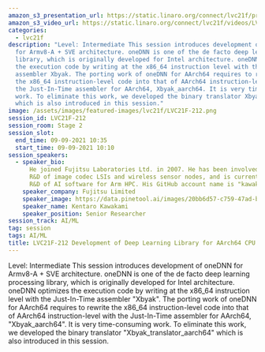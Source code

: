 ```yaml
---
amazon_s3_presentation_url: https://static.linaro.org/connect/lvc21f/presentations/LVC21F-212.pdf
amazon_s3_video_url: https://static.linaro.org/connect/lvc21f/videos/LVC21F-212.mp4
categories:
  - lvc21f
description: "Level: Intermediate This session introduces development of oneDNN
  for Armv8-A + SVE architecture. oneDNN is one of the de facto deep learning processing
  library, which is originally developed for Intel architecture. oneDNN optimizes
  the execution code by writing at the x86_64 instruction level with the Just-In-Time
  assembler Xbyak. The porting work of oneDNN for AArch64 requires to rewrite
  the x86_64 instruction-level code into that of AArch64 instruction-level with
  the Just-In-Time assembler for AArch64, Xbyak_aarch64. It is very time-consuming
  work. To eliminate this work, we developed the binary translator Xbyak_translator_aarch64
  which is also introduced in this session."
image: /assets/images/featured-images/lvc21f/LVC21F-212.png
session_id: LVC21F-212
session_room: Stage 2
session_slot:
  end_time: 09-09-2021 10:35
  start_time: 09-09-2021 10:10
session_speakers:
  - speaker_bio:
      He joined Fujitsu Laboratories Ltd. in 2007. He has been involved in
      R&D of image codec LSIs and wireless sensor nodes, and is currently engaged in
      R&D of AI software for Arm HPC. His GitHub account name is "kawakami-k".
    speaker_company: Fujitsu Limited
    speaker_image: https://data.pinetool.ai/images/20bb6d57-c759-47ad-b536-c1ed3984dfa2.jpeg
    speaker_name: Kentaro Kawakami
    speaker_position: Senior Researcher
session_track: AI/ML
tag: session
tags: AI/ML
title: LVC21F-212 Development of Deep Learning Library for AArch64 CPU
---
```


Level: Intermediate
This session introduces development of oneDNN for Armv8-A + SVE architecture. oneDNN is one of the de facto deep learning processing library, which is originally developed for Intel architecture. oneDNN optimizes the execution code by writing at the x86_64 instruction level with the Just-In-Time assembler "Xbyak". The porting work of oneDNN for AArch64 requires to rewrite the x86_64 instruction-level code into that of AArch64 instruction-level with the Just-In-Time assembler for AArch64, "Xbyak_aarch64". It is very time-consuming work. To eliminate this work, we developed the binary translator "Xbyak_translator_aarch64" which is also introduced in this session.
